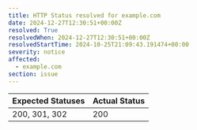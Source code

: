 ```yaml
---
title: HTTP Status resolved for example.com
date: 2024-12-27T12:30:51+00:00Z
resolved: True
resolvedWhen: 2024-12-27T12:30:51+00:00Z
resolvedStartTime: 2024-10-25T21:09:43.191474+00:00
severity: notice
affected:
  - example.com
section: issue
---
```


| Expected Statuses | Actual Status  |
|-------------------|----------------|
| 200, 301, 302 | 200 |
